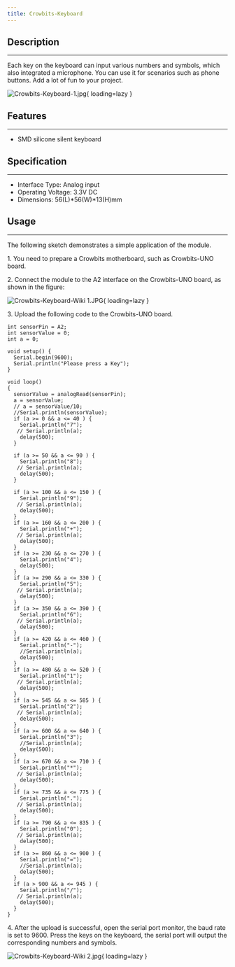 ```yaml
---
title: Crowbits-Keyboard
---
```



## Description
-----------

Each key on the keyboard can input various numbers and symbols, which also integrated a microphone. You can use it for scenarios such as phone buttons. Add a lot of fun to your project.

![Crowbits-Keyboard-1.jpg](https://wiki.elecrow.com/images/f/f1/Crowbits-Keyboard-1.jpg){ loading=lazy }

## Features
--------

- SMD silicone silent keyboard

## Specification
-------------

- Interface Type: Analog input
- Operating Voltage: 3.3V DC
- Dimensions: 56(L)\*56(W)\*13(H)mm

## Usage
-----

The following sketch demonstrates a simple application of the module.

1\. You need to prepare a Crowbits motherboard, such as Crowbits-UNO board.

2\. Connect the module to the A2 interface on the Crowbits-UNO board, as shown in the figure:

![Crowbits-Keyboard-Wiki 1.JPG](https://wiki.elecrow.com/images/thumb/d/d9/Crowbits-Keyboard-Wiki_1.JPG/600px-Crowbits-Keyboard-Wiki_1.JPG){ loading=lazy }

3\. Upload the following code to the Crowbits-UNO board.

```
int sensorPin = A2;
int sensorValue = 0;
int a = 0;

void setup() {
  Serial.begin(9600);
  Serial.println("Please press a Key");
}

void loop() 
{
  sensorValue = analogRead(sensorPin);
  a = sensorValue;
  // a = sensorValue/10;
  //Serial.println(sensorValue);
  if (a >= 0 && a <= 40 ) {
    Serial.println("7");
   // Serial.println(a);
    delay(500);
  }

  if (a >= 50 && a <= 90 ) {
    Serial.println("8");
   // Serial.println(a);
    delay(500);
  }

  if (a >= 100 && a <= 150 ) {
    Serial.println("9");
   // Serial.println(a);
    delay(500);
  }
  if (a >= 160 && a <= 200 ) {
    Serial.println("+");
   // Serial.println(a);
    delay(500);
  }
  if (a >= 230 && a <= 270 ) {
    Serial.println("4");
    delay(500);
  }
  if (a >= 290 && a <= 330 ) {
    Serial.println("5");
   // Serial.println(a);
    delay(500);
  }
  if (a >= 350 && a <= 390 ) {
    Serial.println("6");
   // Serial.println(a);
    delay(500);
  }
  if (a >= 420 && a <= 460 ) {
    Serial.println("-");
    //Serial.println(a);
    delay(500);
  }
  if (a >= 480 && a <= 520 ) {
    Serial.println("1");
   // Serial.println(a);
    delay(500);
  }
  if (a >= 545 && a <= 585 ) {
    Serial.println("2");
   // Serial.println(a);
    delay(500);
  }
  if (a >= 600 && a <= 640 ) {
    Serial.println("3");
    //Serial.println(a);
    delay(500);
  }
  if (a >= 670 && a <= 710 ) {
    Serial.println("*");
   // Serial.println(a);
    delay(500);
  }
  if (a >= 735 && a <= 775 ) {
    Serial.println(".");
   // Serial.println(a);
    delay(500);
  }
  if (a >= 790 && a <= 835 ) {
    Serial.println("0");
   // Serial.println(a);
    delay(500);
  }
  if (a >= 860 && a <= 900 ) {
    Serial.println("=");
    //Serial.println(a);
    delay(500);
  }
  if (a > 900 && a <= 945 ) {
    Serial.println("/");
   // Serial.println(a);
    delay(500);
  }
}
```

4\. After the upload is successful, open the serial port monitor, the baud rate is set to 9600. Press the keys on the keyboard, the serial port will output the corresponding numbers and symbols.

![Crowbits-Keyboard-Wiki 2.jpg](https://wiki.elecrow.com/images/thumb/0/0a/Crowbits-Keyboard-Wiki_2.jpg/600px-Crowbits-Keyboard-Wiki_2.jpg){ loading=lazy }